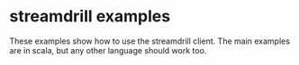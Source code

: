 streamdrill examples
====================

These examples show how to use the streamdrill client. The main examples are in scala, but any other language should
work too.